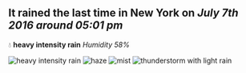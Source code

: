 ## It rained the last time in New York on *July 7th 2016 around 05:01 pm*
💧  **heavy intensity rain** *Humidity 58%*

![heavy intensity rain](http://openweathermap.org/img/w/10d.png) ![haze](http://openweathermap.org/img/w/50d.png) ![mist](http://openweathermap.org/img/w/50d.png) ![thunderstorm with light rain](http://openweathermap.org/img/w/11d.png)
